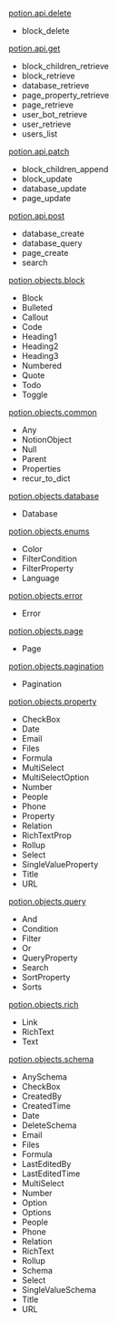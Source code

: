 [potion.api.delete](./potion/api/delete.py)
 - block_delete

[potion.api.get](./potion/api/get.py)
 - block_children_retrieve
 - block_retrieve
 - database_retrieve
 - page_property_retrieve
 - page_retrieve
 - user_bot_retrieve
 - user_retrieve
 - users_list

[potion.api.patch](./potion/api/patch.py)
 - block_children_append
 - block_update
 - database_update
 - page_update

[potion.api.post](./potion/api/post.py)
 - database_create
 - database_query
 - page_create
 - search

[potion.objects.block](./potion/objects/block.py)
 - Block
 - Bulleted
 - Callout
 - Code
 - Heading1
 - Heading2
 - Heading3
 - Numbered
 - Quote
 - Todo
 - Toggle

[potion.objects.common](./potion/objects/common.py)
 - Any
 - NotionObject
 - Null
 - Parent
 - Properties
 - recur_to_dict

[potion.objects.database](./potion/objects/database.py)
 - Database

[potion.objects.enums](./potion/objects/enums.py)
 - Color
 - FilterCondition
 - FilterProperty
 - Language

[potion.objects.error](./potion/objects/error.py)
 - Error

[potion.objects.page](./potion/objects/page.py)
 - Page

[potion.objects.pagination](./potion/objects/pagination.py)
 - Pagination

[potion.objects.property](./potion/objects/property.py)
 - CheckBox
 - Date
 - Email
 - Files
 - Formula
 - MultiSelect
 - MultiSelectOption
 - Number
 - People
 - Phone
 - Property
 - Relation
 - RichTextProp
 - Rollup
 - Select
 - SingleValueProperty
 - Title
 - URL

[potion.objects.query](./potion/objects/query.py)
 - And
 - Condition
 - Filter
 - Or
 - QueryProperty
 - Search
 - SortProperty
 - Sorts

[potion.objects.rich](./potion/objects/rich.py)
 - Link
 - RichText
 - Text

[potion.objects.schema](./potion/objects/schema.py)
 - AnySchema
 - CheckBox
 - CreatedBy
 - CreatedTime
 - Date
 - DeleteSchema
 - Email
 - Files
 - Formula
 - LastEditedBy
 - LastEditedTime
 - MultiSelect
 - Number
 - Option
 - Options
 - People
 - Phone
 - Relation
 - RichText
 - Rollup
 - Schema
 - Select
 - SingleValueSchema
 - Title
 - URL

